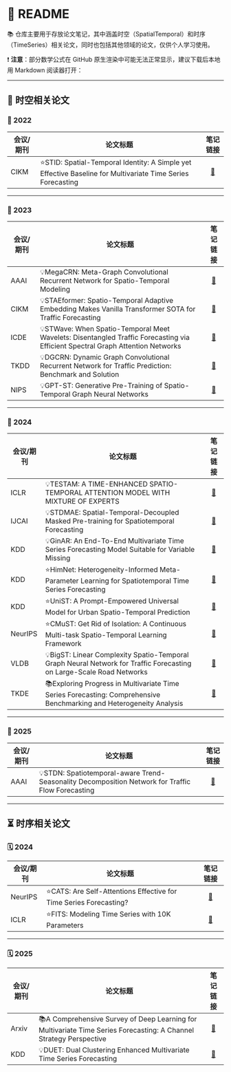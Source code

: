 # 🏰 README

📚 仓库主要用于存放论文笔记，其中涵盖时空（SpatialTemporal）和时序（TimeSeries）相关论文，同时也包括其他领域的论文，仅供个人学习使用。

❗ **注意**：部分数学公式在 GitHub 原生渲染中可能无法正常显示，建议下载后本地用 Markdown 阅读器打开：

---

## 🌌 时空相关论文

### 📅 2022

| 会议/期刊       | 论文标题                                                                                     | 笔记链接 |
|-----------------|---------------------------------------------------------------------------------------------|:--------:|
| CIKM        | ⭐STID: Spatial-Temporal Identity: A Simple yet Effective Baseline for Multivariate Time Series Forecasting | [📒](Spatial-Temporal/2022_CIKM_STID.md) |

---

### 📅 2023

| 会议/期刊       | 论文标题                                                                                     | 笔记链接 |
|-----------------|---------------------------------------------------------------------------------------------|:--------:|
| AAAI        | 💡MegaCRN: Meta-Graph Convolutional Recurrent Network for Spatio-Temporal Modeling | [📒](Spatial-Temporal/2023_AAAI_MegaCRN.md) |
| CIKM        | 💡STAEformer: Spatio-Temporal Adaptive Embedding Makes Vanilla Transformer SOTA for Traffic Forecasting | [📒](Spatial-Temporal/2023_CIKM_STAEformer.md) |
| ICDE        | 💡STWave: When Spatio-Temporal Meet Wavelets: Disentangled Traffic Forecasting via Efficient Spectral Graph Attention Networks | [📒](Spatial-Temporal/2023_ICDE_STWave.md) |
| TKDD        | 💡DGCRN: Dynamic Graph Convolutional Recurrent Network for Traffic Prediction: Benchmark and Solution | [📒](Spatial-Temporal/2023_TKDD_DGCRN.md) |
| NIPS        | 💡GPT-ST: Generative Pre-Training of Spatio-Temporal Graph Neural Networks | [📒](Spatial-Temporal/2023_NeurIPS_GPS-ST.md) |

---

### 📅 2024

| 会议/期刊       | 论文标题                                                                                     | 笔记链接 |
|-----------------|---------------------------------------------------------------------------------------------|:--------:|
| ICLR        | 💡TESTAM: A TIME-ENHANCED SPATIO-TEMPORAL ATTENTION MODEL WITH MIXTURE OF EXPERTS | [📒](Spatial-Temporal/2024_ICLR_TESTAM.md) |
| IJCAI       | 💡STDMAE: Spatial-Temporal-Decoupled Masked Pre-training for Spatiotemporal Forecasting | [📒](Spatial-Temporal/2024_IJCAI_STDMAE.md) |
| KDD         | 💡GinAR: An End-To-End Multivariate Time Series Forecasting Model Suitable for Variable Missing | [📒](Spatial-Temporal/2024_KDD_GinAR.md) |
| KDD         | ⭐HimNet: Heterogeneity-Informed Meta-Parameter Learning for Spatiotemporal Time Series Forecasting | [📒](Spatial-Temporal/2024_KDD_HimNet.md) |
| KDD         | ⭐UniST: A Prompt-Empowered Universal Model for Urban Spatio-Temporal Prediction | [📒](Spatial-Temporal/2024_KDD_UniST.md) |
| NeurIPS     | ⭐CMuST: Get Rid of Isolation: A Continuous Multi-task Spatio-Temporal Learning Framework | [📒](Spatial-Temporal/2024_NeurIPS_CMuST.md) |
| VLDB        | 💡BigST: Linear Complexity Spatio-Temporal Graph Neural Network for Traffic Forecasting on Large-Scale Road Networks | [📒](Spatial-Temporal/2024_VLDB_BigST.md) |
| TKDE        | 📚Exploring Progress in Multivariate Time Series Forecasting: Comprehensive Benchmarking and Heterogeneity Analysis | [📒](Spatial-Temporal/2024_TKDE_BasicTS.md) |

---

### 📅 2025

| 会议/期刊       | 论文标题                                                                                     | 笔记链接 |
|-----------------|---------------------------------------------------------------------------------------------|:--------:|
| AAAI        | 💡STDN: Spatiotemporal-aware Trend-Seasonality Decomposition Network for Traffic Flow Forecasting | [📒](Spatial-Temporal/2025_AAAI_STDN.md) |

---

## ⏳ 时序相关论文

### 🗓️ 2024

| 会议/期刊       | 论文标题                                                                                     | 笔记链接 |
|-----------------|---------------------------------------------------------------------------------------------|:--------:|
| NeurIPS        | ⭐CATS: Are Self-Attentions Effective for Time Series Forecasting? | [📒](Time-Series/2024_NeurIPS_CATS.md) |
| ICLR        | ⭐FITS: Modeling Time Series with 10K Parameters | [📒](Time-Series/2024_ICLR_FITS.md) |

---

### 🗓️ 2025

| 会议/期刊       | 论文标题                                                                                     | 笔记链接 |
|-----------------|---------------------------------------------------------------------------------------------|:--------:|
| Arxiv       | 📚A Comprehensive Survey of Deep Learning for Multivariate Time Series Forecasting: A Channel Strategy Perspective | [📒](Time-Series/2025_Arxiv_Survey%20Of%20Channel%20Strategy.md) |
| KDD         | 💡DUET: Dual Clustering Enhanced Multivariate Time Series Forecasting | [📒](Time-Series/2025_KDD_DUET.md) |
